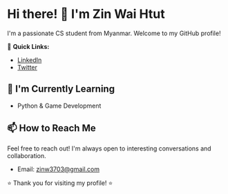 # Hi there! 👋 I'm Zin Wai Htut
I'm a passionate CS student from Myanmar. Welcome to my GitHub profile!

🚀 **Quick Links:**
- [LinkedIn](https://www.linkedin.com/in/zin-wai-htut-170803275/)
- [Twitter](https://twitter.com/wai_div)

## 🌱 I'm Currently Learning
- Python & Game Development

## 📫 How to Reach Me
Feel free to reach out! I'm always open to interesting conversations and collaboration.
- Email: zinw3703@gmail.com

⭐️ Thank you for visiting my profile! ⭐️
